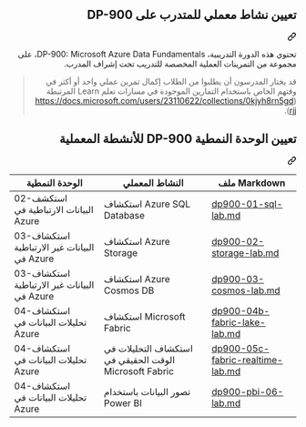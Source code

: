 <div class="Box-sc-g0xbh4-0 eoaCFS js-snippet-clipboard-copy-unpositioned undefined" data-hpc="true"><article class="markdown-body entry-content container-lg" itemprop="text"><div class="markdown-heading" dir="rtl"><h1 tabindex="-1" class="heading-element" dir="rtl">تعيين نشاط معملي للمتدرب على DP-900</h1><a id="user-content-تعيين-نشاط-معملي-للمتدرب-على-dp-900" class="anchor" aria-label="Permalink: تعيين نشاط معملي للمتدرب على DP-900" href="#تعيين-نشاط-معملي-للمتدرب-على-dp-900"><svg class="octicon octicon-link" viewBox="0 0 16 16" version="1.1" width="16" height="16" aria-hidden="true"><path d="m7.775 3.275 1.25-1.25a3.5 3.5 0 1 1 4.95 4.95l-2.5 2.5a3.5 3.5 0 0 1-4.95 0 .751.751 0 0 1 .018-1.042.751.751 0 0 1 1.042-.018 1.998 1.998 0 0 0 2.83 0l2.5-2.5a2.002 2.002 0 0 0-2.83-2.83l-1.25 1.25a.751.751 0 0 1-1.042-.018.751.751 0 0 1-.018-1.042Zm-4.69 9.64a1.998 1.998 0 0 0 2.83 0l1.25-1.25a.751.751 0 0 1 1.042.018.751.751 0 0 1 .018 1.042l-1.25 1.25a3.5 3.5 0 1 1-4.95-4.95l2.5-2.5a3.5 3.5 0 0 1 4.95 0 .751.751 0 0 1-.018 1.042.751.751 0 0 1-1.042.018 1.998 1.998 0 0 0-2.83 0l-2.5 2.5a1.998 1.998 0 0 0 0 2.83Z"></path></svg></a></div>
<p dir="rtl">تحتوي هذه الدورة التدريبية، DP-900: Microsoft Azure Data Fundamentals، على مجموعة من التمرينات العملية المخصصة للتدريب تحت إشراف المدرب.</p>
<blockquote>
<p dir="rtl">قد يختار المدرسون أن يطلبوا من الطلاب إكمال تمرين عملي واحد أو أكثر في وقتهم الخاص باستخدام التمارين الموجودة في مسارات تعلم Learn المرتبطة (<a href="https://docs.microsoft.com/users/23110622/collections/0kjyh8rn5gdrjj" rel="nofollow">https://docs.microsoft.com/users/23110622/collections/0kjyh8rn5gdrjj</a>).</p>
</blockquote>
<div class="markdown-heading" dir="rtl"><h2 tabindex="-1" class="heading-element" dir="rtl">تعيين الوحدة النمطية DP-900 للأنشطة المعملية</h2><a id="user-content-تعيين-الوحدة-النمطية-dp-900-للأنشطة-المعملية" class="anchor" aria-label="Permalink: تعيين الوحدة النمطية DP-900 للأنشطة المعملية" href="#تعيين-الوحدة-النمطية-dp-900-للأنشطة-المعملية"><svg class="octicon octicon-link" viewBox="0 0 16 16" version="1.1" width="16" height="16" aria-hidden="true"><path d="m7.775 3.275 1.25-1.25a3.5 3.5 0 1 1 4.95 4.95l-2.5 2.5a3.5 3.5 0 0 1-4.95 0 .751.751 0 0 1 .018-1.042.751.751 0 0 1 1.042-.018 1.998 1.998 0 0 0 2.83 0l2.5-2.5a2.002 2.002 0 0 0-2.83-2.83l-1.25 1.25a.751.751 0 0 1-1.042-.018.751.751 0 0 1-.018-1.042Zm-4.69 9.64a1.998 1.998 0 0 0 2.83 0l1.25-1.25a.751.751 0 0 1 1.042.018.751.751 0 0 1 .018 1.042l-1.25 1.25a3.5 3.5 0 1 1-4.95-4.95l2.5-2.5a3.5 3.5 0 0 1 4.95 0 .751.751 0 0 1-.018 1.042.751.751 0 0 1-1.042.018 1.998 1.998 0 0 0-2.83 0l-2.5 2.5a1.998 1.998 0 0 0 0 2.83Z"></path></svg></a></div>
<markdown-accessiblity-table data-catalyst=""><table>
<thead>
<tr>
<th>الوحدة النمطية</th>
<th>النشاط المعملي</th>
<th>ملف Markdown</th>
</tr>
</thead>
<tbody>
<tr>
<td>02-استكشف البيانات الارتباطية في Azure</td>
<td>استكشاف Azure SQL Database</td>
<td><a href="https://github.com/MicrosoftLearning/DP-900T00A-Azure-Data-Fundamentals/blob/master/Instructions/Labs/dp900-01-sql-lab.md">dp900-01-sql-lab.md</a></td>
</tr>
<tr>
<td>03-استكشاف البيانات غير الارتباطية في Azure</td>
<td>استكشاف Azure Storage</td>
<td><a href="https://github.com/MicrosoftLearning/DP-900T00A-Azure-Data-Fundamentals/blob/master/Instructions/Labs/dp900-02-storage-lab.md">dp900-02-storage-lab.md</a></td>
</tr>
<tr>
<td>03-استكشاف البيانات غير الارتباطية في Azure</td>
<td>استكشاف Azure Cosmos DB</td>
<td><a href="https://github.com/MicrosoftLearning/DP-900T00A-Azure-Data-Fundamentals/blob/master/Instructions/Labs/dp900-03-cosmos-lab.md">dp900-03-cosmos-lab.md</a></td>
</tr>
<tr>
<td>04-استكشاف تحليلات البيانات في Azure</td>
<td>استكشاف Microsoft Fabric</td>
<td><a href="https://github.com/MicrosoftLearning/DP-900T00A-Azure-Data-Fundamentals/blob/master/Instructions/Labs/dp900-04b-fabric-lake-lab.md">dp900-04b-fabric-lake-lab.md</a></td>
</tr>
<tr>
<td>04-استكشاف تحليلات البيانات في Azure</td>
<td>استكشاف التحليلات في الوقت الحقيقي في Microsoft Fabric</td>
<td><a href="https://github.com/MicrosoftLearning/DP-900T00A-Azure-Data-Fundamentals/blob/master/Instructions/Labs/dp900-05c-fabric-realtime-lab.md">dp900-05c-fabric-realtime-lab.md</a></td>
</tr>
<tr>
<td>04-استكشاف تحليلات البيانات في Azure</td>
<td>تصور البيانات باستخدام Power BI</td>
<td><a href="https://github.com/MicrosoftLearning/DP-900T00A-Azure-Data-Fundamentals/blob/master/Instructions/Labs/dp900-pbi-06-lab.md">dp900-pbi-06-lab.md</a></td>
</tr>
</tbody>
</table></markdown-accessiblity-table>
</article></div>
